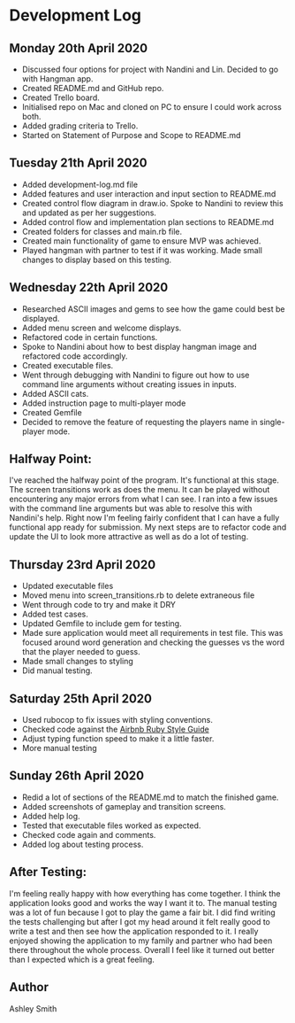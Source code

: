 # Development Log

## Monday 20th April 2020

- Discussed four options for project with Nandini and Lin. Decided to go with Hangman app.
- Created README.md and GitHub repo.
- Created Trello board.
- Initialised repo on Mac and cloned on PC to ensure I could work across both.
- Added grading criteria to Trello.
- Started on Statement of Purpose and Scope to README.md

## Tuesday 21th April 2020

- Added development-log.md file
- Added features and user interaction and input section to README.md
- Created control flow diagram in draw.io. Spoke to Nandini to review this and updated as per her suggestions.
- Added control flow and implementation plan sections to README.md
- Created folders for classes and main.rb file.
- Created main functionality of game to ensure MVP was achieved.
- Played hangman with partner to test if it was working. Made small changes to display based on this testing.

## Wednesday 22th April 2020

- Researched ASCII images and gems to see how the game could best be displayed.
- Added menu screen and welcome displays.
- Refactored code in certain functions.
- Spoke to Nandini about how to best display hangman image and refactored code accordingly.
- Created executable files.
- Went through debugging with Nandini to figure out how to use command line arguments without creating issues in inputs.
- Added ASCII cats.
- Added instruction page to multi-player mode
- Created Gemfile
- Decided to remove the feature of requesting the players name in single-player mode.

## Halfway Point:

I've reached the halfway point of the program. It's functional at this stage. The screen transitions work as does the menu. It can be played without encountering any major errors from what I can see. I ran into a few issues with the command line arguments but was able to resolve this with Nandini's help. Right now I'm feeling fairly confident that I can have a fully functional app ready for submission. My next steps are to refactor code and update the UI to look more attractive as well as do a lot of testing.

## Thursday 23rd April 2020

- Updated executable files 
- Moved menu into screen_transitions.rb to delete extraneous file
- Went through code to try and make it DRY
- Added test cases. 
- Updated Gemfile to include gem for testing.
- Made sure application would meet all requirements in test file. This was focused around word generation and checking the guesses vs the word that the player needed to guess.
- Made small changes to styling
- Did manual testing.

## Saturday 25th April 2020

- Used rubocop to fix issues with styling conventions.
- Checked code against the [Airbnb Ruby Style Guide](https://github.com/airbnb/ruby)
- Adjust typing function speed to make it a little faster.
- More manual testing

## Sunday 26th April 2020

- Redid a lot of sections of the README.md to match the finished game.
- Added screenshots of gameplay and transition screens.
- Added help log.
- Tested that executable files worked as expected.
- Checked code again and comments.
- Added log about testing process.

## After Testing:

I'm feeling really happy with how everything has come together. I think the application looks good and works the way I want it to. The manual testing was a lot of fun because I got to play the game a fair bit. I did find writing the tests challenging but after I got my head around it felt really good to write a test and then see how the application responded to it. I really enjoyed showing the application to my family and partner who had been there throughout the whole process. Overall I feel like it turned out better than I expected which is a great feeling.

## Author

Ashley Smith

